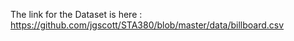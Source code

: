 
The link for the Dataset is here : https://github.com/jgscott/STA380/blob/master/data/billboard.csv
